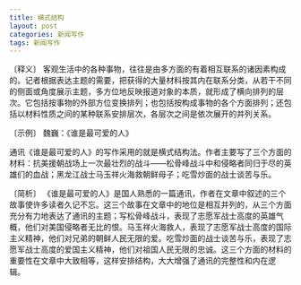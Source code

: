 ```yaml
---
title: 横式结构
layout: post
categories: 新闻写作
tags: 新闻写作
---
```


〔释义〕 客观生活中的各种事物，往往是由多方面的有着相互联系的诸因素构成的。记者根据表达主题的需要，把获得的大量材料按其内在联系分类，从若干不同的侧面或角度展示主题，多方位地反映报道对象的本质，就形成了横向排列的层次。它包括按事物的外部方位变换排列；也包括按构成事物的各个方面排列；还包括以材料性质之间的某种联系安排层次，各层次之间是依次展开的并列关系。

〔示例〕 魏巍：《谁是最可爱的人》

通讯《谁是最可爱的人》的写作采用的就是横式结构法。作者主要写了三个方面的材料：抗美援朝战场上一次最壮烈的战斗——松骨峰战斗中和侵略者同归于尽的英雄们的血战；黑龙江战士马玉祥火海救朝鲜母子；吃雪炒面的战士谈苦与乐。

〔简析〕 《谁是最可爱的人》是国人熟悉的一篇通讯，作者在文章中叙述的三个故事使许多读者久记不忘。这三个故事在文章中的地位是相互并列的，从三个方面充分有力地表达了通讯的主题；写松骨峰战斗，表现了志愿军战士高度的英雄气概，他们对美国侵略者无比的恨。马玉祥火海救人，表现了志愿军战士高度的国际主义精神，他们对兄弟的朝鲜人民无限的爱。吃雪炒面的战士谈苦与乐，表现了志愿军战士高度的爱国主义精神，他们对祖国人民无限的忠诚。这三个方面的材料的重要性在文章中大致相等，这样安排结构，大大增强了通讯的完整性和内在逻辑。 